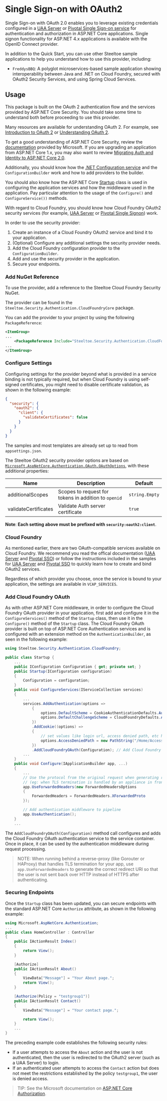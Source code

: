 # Single Sign-on with OAuth2

Single Sign-on with OAuth 2.0 enables you to leverage existing credentials configured in a [UAA Server](https://github.com/cloudfoundry/uaa) or [Pivotal Single Sign-on service](https://docs.pivotal.io/p-identity) for authentication and authorization in ASP.NET Core applications. Single signon functionality for ASP.NET 4.x applications is available with the OpenID Connect provider.

In addition to the Quick Start, you can use other Steeltoe sample applications to help you understand how to use this provider, including:

* `FreddysBBQ`: A polyglot microservices-based sample application showing interoperability between Java and .NET on Cloud Foundry, secured with OAuth2 Security Services, and using Spring Cloud Services.

## Usage

This package is built on the OAuth 2 authentication flow and the services provided by ASP.NET Core Security. You should take some time to understand both before proceeding to use this provider.

Many resources are available for understanding OAuth 2. For example, see [Introduction to OAuth 2](https://www.digitalocean.com/community/tutorials/an-introduction-to-oauth-2) or [Understanding OAuth 2](https://www.bubblecode.net/en/2016/01/22/understanding-oauth2/).

To get a good understanding of ASP.NET Core Security, review the [documentation](https://docs.microsoft.com/aspnet/core/security) provided by Microsoft. If you are upgrading an application from ASP.NET Core 1.x, you may also want to review [Migrating Auth and Identity to ASP.NET Core 2.0](https://docs.microsoft.com/aspnet/core/migration/1x-to-2x/identity-2x).

Additionally, you should know how the [.NET Configuration service](https://docs.asp.net/en/latest/fundamentals/configuration.html) and the `ConfigurationBuilder` work and how to add providers to the builder.

You should also know how the ASP.NET Core [Startup](https://docs.asp.net/en/latest/fundamentals/startup.html) class is used in configuring the application services and how the middleware used in the application. Pay particular attention to the usage of the `Configure()` and `ConfigureService())` methods.

With regard to Cloud Foundry, you should know how Cloud Foundry OAuth2 security services (for example, [UAA Server](https://github.com/cloudfoundry/uaa) or [Pivotal Single Signon](https://docs.pivotal.io/p-identity/)) work.

In order to use the security provider:

1. Create an instance of a Cloud Foundry OAuth2 service and bind it to your application.
1. (Optional) Configure any additional settings the security provider needs.
1. Add the Cloud Foundry configuration provider to the `ConfigurationBuilder`.
1. Add and use the security provider in the application.
1. Secure your endpoints.

### Add NuGet Reference

To use the provider, add a reference to the Steeltoe Cloud Foundry Security NuGet.

The provider can be found in the `Steeltoe.Security.Authentication.CloudFoundryCore` package.

You can add the provider to your project by using the following `PackageReference`:

```xml
<ItemGroup>
...
    <PackageReference Include="Steeltoe.Security.Authentication.CloudFoundryCore" Version= "2.1.0"/>
...
</ItemGroup>
```

### Configure Settings

Configuring settings for the provider beyond what is provided in a service binding is not typically required, but when Cloud Foundry is using self-signed certificates, you might need to disable certificate validation, as shown in the following example:

```json
{
  "security": {
    "oauth2": {
      "client": {
        "validateCertificates": false
      }
    }
  }
}
```

The samples and most templates are already set up to read from `appsettings.json`.

The Steeltoe OAuth2 security provider options are based on [`Microsoft.AspNetCore.Authentication.OAuth.OAuthOptions`](https://docs.microsoft.com/dotnet/api/microsoft.aspnetcore.authentication.oauth.oauthoptions), with these additional properties:

|Name|Description|Default|
|---|---|---|
|additionalScopes|Scopes to request for tokens in addition to `openid`|`string.Empty`|
|validateCertificates|Validate Auth server certificate|`true`|

**Note**: **Each setting above must be prefixed with `security:oauth2:client`**.

### Cloud Foundry

As mentioned earlier, there are two OAuth-compatible services available on Cloud Foundry. We recommend you read the offical documentation ([UAA Server](https://github.com/cloudfoundry/uaa) and [Pivotal SSO](https://docs.pivotal.io/p-identity/1-5/getting-started.html)) or follow the instructions included in the samples for [UAA Server](https://github.com/SteeltoeOSS/Samples/blob/master/Security/src/AspDotNetCore/CloudFoundrySingleSignon/README.md) and [Pivotal SSO](https://github.com/SteeltoeOSS/Samples/blob/master/Security/src/AspDotNetCore/CloudFoundrySingleSignon/README-SSO.md) to quickly learn how to create and bind OAuth2 services.

Regardless of which provider you choose, once the service is bound to your application, the settings are available in `VCAP_SERVICES`.

### Add Cloud Foundry OAuth

As with other ASP.NET Core middleware, in order to configure the Cloud Foundry OAuth provider in your application,
first add and configure it in the `ConfigureServices()` method of the `Startup` class, then use it in the `Configure()`
method of the `Startup` class. The Cloud Foundry OAuth provider is built on top of ASP.NET Core Authentication services
and is configured with an extension method on the `AuthenticationBuilder`, as seen in the following example:

```csharp
using Steeltoe.Security.Authentication.CloudFoundry;

public class Startup {
    ...
    public IConfiguration Configuration { get; private set; }
    public Startup(IConfiguration configuration)
    {
        Configuration = configuration;
    }
    public void ConfigureServices(IServiceCollection services)
    {
        ...
        services.AddAuthentication(options =>
            {
                options.DefaultScheme = CookieAuthenticationDefaults.AuthenticationScheme;
                options.DefaultChallengeScheme = CloudFoundryDefaults.AuthenticationScheme;
            })
            .AddCookie((options) =>
            {
                // set values like login url, access denied path, etc here
                options.AccessDeniedPath = new PathString("/Home/AccessDenied");
            })
            .AddCloudFoundryOAuth(Configuration); // Add Cloud Foundry authentication service
        ...
    }
    public void Configure(IApplicationBuilder app, ...)
    {
        ...
        // Use the protocol from the original request when generating redirect uris
        // (eg: when TLS termination is handled by an appliance in front of the app)
        app.UseForwardedHeaders(new ForwardedHeadersOptions
        {
            ForwardedHeaders = ForwardedHeaders.XForwardedProto
        });

        // Add authentication middleware to pipeline
        app.UseAuthentication();
    }
    ...
```

The `AddCloudFoundryOAuth(Configuration)` method call configures and adds the Cloud Foundry OAuth authentication service to the service container. Once in place, it can be used by the authentication middleware during request processing.

>NOTE: When running behind a reverse-proxy (like Gorouter or HAProxy) that handles TLS termination for your app, use `app.UseForwardedHeaders` to generate the correct redirect URI so that the user is not sent back over HTTP instead of HTTPS after authenticating.

### Securing Endpoints

Once the `Startup` class has been updated, you can secure endpoints with the standard ASP.NET Core `Authorize` attribute, as shown in the following example:

```csharp
using Microsoft.AspNetCore.Authentication;
...
public class HomeController : Controller
{
    public IActionResult Index()
    {
        return View();
    }

    [Authorize]
    public IActionResult About()
    {
        ViewData["Message"] = "Your About page.";
        return View();
    }

    [Authorize(Policy = "testgroup1")]
    public IActionResult Contact()
    {
        ViewData["Message"] = "Your contact page.";

        return View();
    }
    ...
}
```

The preceding example code establishes the following security rules:

* If a user attempts to access the `About` action and the user is not authenticated, then the user is redirected to the OAuth2 server (such as a UAA Server) to login.
* If an authenticated user attempts to access the `Contact` action but does not meet the restrictions established by the policy `testgroup1`, the user is denied access.

>TIP: See the Microsoft documentation on [ASP.NET Core Authorization](https://docs.microsoft.com/aspnet/core/security/authorization/introduction).
